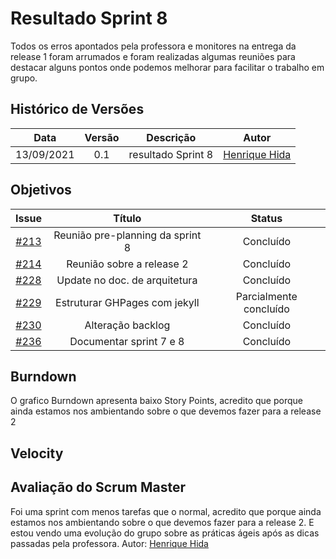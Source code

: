 ﻿


# Resultado Sprint 8
Todos os erros apontados pela professora e monitores na entrega da release 1 foram arrumados e foram realizadas algumas reuniões para destacar alguns pontos onde podemos melhorar para facilitar o trabalho em grupo.

## Histórico de Versões

| Data       | Versão | Descrição                      | Autor             |
| :--------: | :----: | :----------:                   | :---------------: |
| 13/09/2021 |    0.1   | resultado Sprint 8 | [Henrique Hida](https://github.com/HenriqueHida)|


## Objetivos

| Issue |            Título            |        Status        | 
|:-------:|:----------------------------:|:-----------------------------:|
| [#213](https://github.com/fga-eps-mds/2021-1-Bot/issues/213) | Reunião pre-planning da sprint 8 |  Concluído
| [#214](https://github.com/fga-eps-mds/2021-1-Bot/issues/214) | Reunião sobre a release 2 | Concluído
| [#228](https://github.com/fga-eps-mds/2021-1-Bot/issues/228)  | Update no doc. de arquitetura | Concluído
| [#229](https://github.com/fga-eps-mds/2021-1-Bot/issues/229) |  Estruturar GHPages com jekyll|  Parcialmente concluído
[#230](https://github.com/fga-eps-mds/2021-1-Bot/issues/230) |  Alteração backlog|  Concluído
| [#236](https://github.com/fga-eps-mds/2021-1-Bot/issues/236) | Documentar sprint 7 e 8|Concluído


## Burndown
O grafico Burndown apresenta baixo Story Points, acredito que porque ainda estamos nos ambientando sobre o que devemos fazer para a release 2
## Velocity

## Avaliação do Scrum Master
Foi uma sprint com menos tarefas que o normal, acredito que porque ainda estamos nos ambientando sobre o que devemos fazer para a release 2. E estou vendo uma evolução do grupo sobre as práticas ágeis após as dicas passadas pela professora.
Autor: [Henrique Hida](https://github.com/HenriqueHida)

